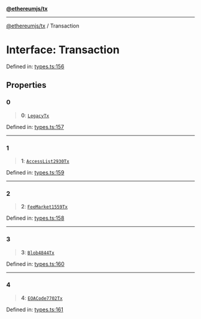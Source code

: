 [**@ethereumjs/tx**](../README.md)

***

[@ethereumjs/tx](../README.md) / Transaction

# Interface: Transaction

Defined in: [types.ts:156](https://github.com/ethereumjs/ethereumjs-monorepo/blob/master/packages/tx/src/types.ts#L156)

## Properties

### 0

> **0**: [`LegacyTx`](../classes/LegacyTx.md)

Defined in: [types.ts:157](https://github.com/ethereumjs/ethereumjs-monorepo/blob/master/packages/tx/src/types.ts#L157)

***

### 1

> **1**: [`AccessList2930Tx`](../classes/AccessList2930Tx.md)

Defined in: [types.ts:159](https://github.com/ethereumjs/ethereumjs-monorepo/blob/master/packages/tx/src/types.ts#L159)

***

### 2

> **2**: [`FeeMarket1559Tx`](../classes/FeeMarket1559Tx.md)

Defined in: [types.ts:158](https://github.com/ethereumjs/ethereumjs-monorepo/blob/master/packages/tx/src/types.ts#L158)

***

### 3

> **3**: [`Blob4844Tx`](../classes/Blob4844Tx.md)

Defined in: [types.ts:160](https://github.com/ethereumjs/ethereumjs-monorepo/blob/master/packages/tx/src/types.ts#L160)

***

### 4

> **4**: [`EOACode7702Tx`](../classes/EOACode7702Tx.md)

Defined in: [types.ts:161](https://github.com/ethereumjs/ethereumjs-monorepo/blob/master/packages/tx/src/types.ts#L161)
